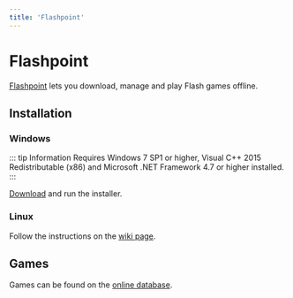 ```yaml
---
title: 'Flashpoint'
---
```


# Flashpoint

[Flashpoint](https://flashpointarchive.org/) lets you download, manage and play Flash games offline.

## Installation

### Windows

::: tip Information
Requires Windows 7 SP1 or higher, Visual C++ 2015 Redistributable (x86) and Microsoft .NET Framework 4.7 or higher installed.
:::

[Download](https://github.com/FlashpointProject/FlashpointComponentTools/releases) and run the installer.

### Linux

Follow the instructions on the [wiki page](https://flashpointarchive.org/datahub/Linux_Support).

## Games

Games can be found on the [online database](https://flashpointproject.github.io/flashpoint-database/).